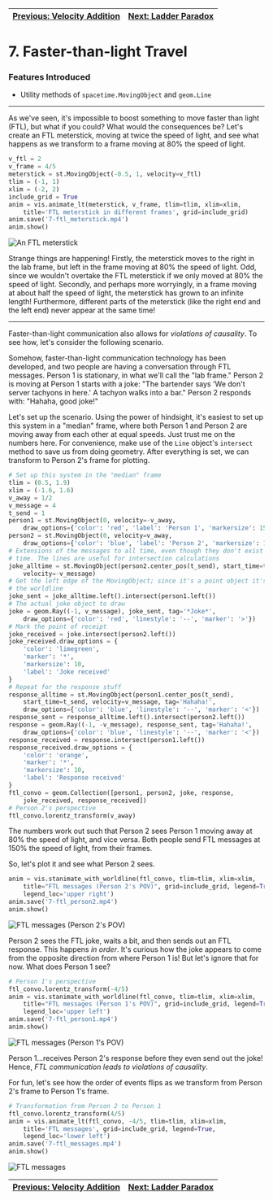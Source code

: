 [Previous: Velocity Addition](6-velocityaddition.md) | [Next: Ladder Paradox](8-ladderparadox.md)
--- | ---

# 7. Faster-than-light Travel

### Features Introduced
- Utility methods of `spacetime.MovingObject` and `geom.Line`

---

As we've seen, it's impossible to boost something to move faster than light (FTL), but what if you could? What would the consequences be? Let's create an FTL meterstick, moving at twice the speed of light, and see what happens as we transform to a frame moving at 80% the speed of light.

```python
v_ftl = 2
v_frame = 4/5
meterstick = st.MovingObject(-0.5, 1, velocity=v_ftl)
tlim = (-1, 1)
xlim = (-2, 2)
include_grid = True
anim = vis.animate_lt(meterstick, v_frame, tlim=tlim, xlim=xlim,
    title='FTL meterstick in different frames', grid=include_grid)
anim.save('7-ftl_meterstick.mp4')
anim.show()
```
![An FTL meterstick](7-ftl_meterstick.gif)

Strange things are happening! Firstly, the meterstick moves to the right in the lab frame, but left in the frame moving at 80% the speed of light. Odd, since we wouldn't overtake the FTL meterstick if we only moved at 80% the speed of light. Secondly, and perhaps more worryingly, in a frame moving at about half the speed of light, the meterstick has grown to an infinite length! Furthermore, different parts of the meterstick (like the right end and the left end) never appear at the same time!

---

Faster-than-light communication also allows for *violations of causality*. To see how, let's consider the following scenario.

Somehow, faster-than-light communication technology has been developed, and two people are having a conversation through FTL messages. Person 1 is stationary, in what we'll call the "lab frame." Person 2 is moving at Person 1 starts with a joke: "The bartender says 'We don't server tachyons in here.' A tachyon walks into a bar." Person 2 responds with: "Hahaha, good joke!"

Let's set up the scenario. Using the power of hindsight, it's easiest to set up this system in a "median" frame, where both Person 1 and Person 2 are moving away from each other at equal speeds. Just trust me on the numbers here. For convenience, make use of the `Line` object's `intersect` method to save us from doing geometry. After everything is set, we can transform to Person 2's frame for plotting.

```python
# Set up this system in the "median" frame
tlim = (0.5, 1.9)
xlim = (-1.6, 1.6)
v_away = 1/2
v_message = 4
t_send = 1
person1 = st.MovingObject(0, velocity=-v_away,
    draw_options={'color': 'red', 'label': 'Person 1', 'markersize': 15})
person2 = st.MovingObject(0, velocity=v_away,
    draw_options={'color': 'blue', 'label': 'Person 2', 'markersize': 15})
# Extensions of the messages to all time, even though they don't exist for all
# time. The lines are useful for intersection calculations
joke_alltime = st.MovingObject(person2.center_pos(t_send), start_time=t_send,
    velocity=-v_message)
# Get the left edge of the MovingObject; since it's a point object it's just
# the worldline
joke_sent = joke_alltime.left().intersect(person1.left())
# The actual joke object to draw
joke = geom.Ray((-1, v_message), joke_sent, tag='*Joke*',
    draw_options={'color': 'red', 'linestyle': '--', 'marker': '>'})
# Mark the point of receipt
joke_received = joke.intersect(person2.left())
joke_received.draw_options = {
    'color': 'limegreen',
    'marker': '*',
    'markersize': 10,
    'label': 'Joke received'
}
# Repeat for the response stuff
response_alltime = st.MovingObject(person1.center_pos(t_send),
    start_time=t_send, velocity=v_message, tag='Hahaha!',
    draw_options={'color': 'blue', 'linestyle': '--', 'marker': '<'})
response_sent = response_alltime.left().intersect(person2.left())
response = geom.Ray((-1, -v_message), response_sent, tag='Hahaha!',
    draw_options={'color': 'blue', 'linestyle': '--', 'marker': '<'})
response_received = response.intersect(person1.left())
response_received.draw_options = {
    'color': 'orange',
    'marker': '*',
    'markersize': 10,
    'label': 'Response received'
}
ftl_convo = geom.Collection([person1, person2, joke, response,
    joke_received, response_received])
# Person 2's perspective
ftl_convo.lorentz_transform(v_away)
```

The numbers work out such that Person 2 sees Person 1 moving away at 80% the speed of light, and vice versa. Both people send FTL messages at 150% the speed of light, from their frames.

So, let's plot it and see what Person 2 sees.

```python
anim = vis.stanimate_with_worldline(ftl_convo, tlim=tlim, xlim=xlim,
    title="FTL messages (Person 2's POV)", grid=include_grid, legend=True,
    legend_loc='upper right')
anim.save('7-ftl_person2.mp4')
anim.show()
```
![FTL messages (Person 2's POV)](7-ftl_person2.gif)

Person 2 sees the FTL joke, waits a bit, and then sends out an FTL response. This happens *in order*. It's curious how the joke appears to come from the opposite direction from where Person 1 is! But let's ignore that for now. What does Person 1 see?

```python
# Person 1's perspective
ftl_convo.lorentz_transform(-4/5)
anim = vis.stanimate_with_worldline(ftl_convo, tlim=tlim, xlim=xlim,
    title="FTL messages (Person 1's POV)", grid=include_grid, legend=True,
    legend_loc='upper left')
anim.save('7-ftl_person1.mp4')
anim.show()
```
![FTL messages (Person 1's POV)](7-ftl_person1.gif)

Person 1...receives Person 2's response before they even send out the joke! Hence, *FTL communication leads to violations of causality*.

For fun, let's see how the order of events flips as we transform from Person 2's frame to Person 1's frame.

```python
# Transformation from Person 2 to Person 1
ftl_convo.lorentz_transform(4/5)
anim = vis.animate_lt(ftl_convo, -4/5, tlim=tlim, xlim=xlim,
    title='FTL messages', grid=include_grid, legend=True,
    legend_loc='lower left')
anim.save('7-ftl_messages.mp4')
anim.show()
```
![FTL messages](7-ftl_messages.gif)

[Previous: Velocity Addition](6-velocityaddition.md) | [Next: Ladder Paradox](8-ladderparadox.md)
--- | ---